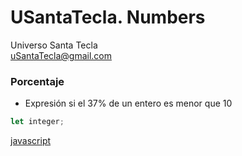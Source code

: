 # USantaTecla. Numbers
Universo Santa Tecla  
[uSantaTecla@gmail.com](mailto:uSantaTecla@gmail.com) 

### Porcentaje

* Expresión si el 37% de un entero es menor que 10

```javascript
let integer;
```

[javascript](https://github.com/USantaTecla-mathematics/javascript/blob/master/expresiones/Porcentaje/Porcentaje.js)

